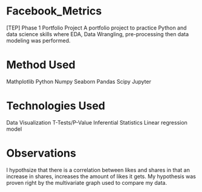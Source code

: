 # Facebook_Metrics
[TEP] Phase 1 Portfolio Project
A portfolio project to practice Python and data science skills where EDA, Data Wrangling, pre-processing then data modeling was performed.
# Method Used
 Mathplotlib Python Numpy Seaborn Pandas Scipy Jupyter
# Technologies Used
Data Visualization T-Tests/P-Value Inferential Statistics Linear regression model
# Observations
I hypothsize that there is a correlation between likes and shares in that an increase in shares, increases the amount of likes it gets. My hypothesis was proven right by the multivariate graph used to compare my data. 

